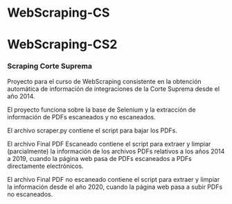 # WebScraping-CS
# WebScraping-CS2
### Scraping Corte Suprema
Proyecto para el curso de WebScraping consistente en la obtención automática de información de integraciones de la Corte Suprema desde el año 2014.

El proyecto funciona sobre la base de Selenium y la extracción de información de PDFs escaneados y no escaneados. 

El archivo scraper.py contiene el script para bajar los PDFs. 

El archivo Final PDF Escaneado contiene el script para extraer y limpiar (parcialmente) la información de los archivos PDFs
relativos a los años 2014 a 2019, cuando la página web  pasa de PDFs escaneados a PDFs directamente electrónicos.

El archivo Final PDF no escaneado contiene el script para extraer y limpiar la información desde el año 2020, cuando la página web pasa a subir PDFs
no escaneados. 

